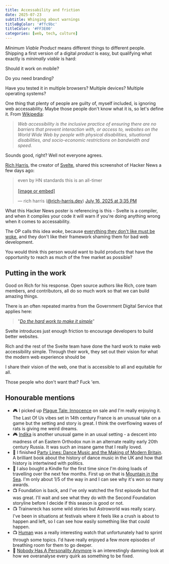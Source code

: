 ```yaml
---
title: Accessability and friction
date: 2025-07-23
subtitle: Whinging about warnings
titleBgColor: '#ffc9bc'
titleColor: '#FF3E00'
categories: [web, tech, culture]
---
```


_Minimum Viable Product_ means different things to different people. Shipping a first version of a digital _product_ is easy, but qualifying what exactly is _minimally viable_ is hard:

Should it work on mobile?

Do you need branding?

Have you tested it in multiple browsers? Multiple devices? Multiple operating systems?

One thing that plenty of people are guilty of, myself included, is ignoring web accessability. Maybe those people don't know what it is, so let's define it. From [Wikipedia](https://en.wikipedia.org/wiki/Web_accessibility):

> _Web accessibility is the inclusive practice of ensuring there are no barriers that prevent interaction with, or access to, websites on the World Wide Web by people with physical disabilities, situational disabilities, and socio-economic restrictions on bandwidth and speed._

Sounds good, right? Well not everyone agrees.

[Rich Harris](https://bsky.app/profile/rich-harris.dev), the creator of [Svelte](https://svelte.dev/), shared this screenshot of Hacker News a few days ago:

<blockquote class="bluesky-embed" data-bluesky-uri="at://did:plc:anvvmj5rdxhzo26gmhkgshnn/app.bsky.feed.post/3lu3nb4xp4k2c" data-bluesky-cid="bafyreibmgz5rszvkhspqlnegm3qm5p2jmy4lmiaukzud2v7le6e6yqcbdm" data-bluesky-embed-color-mode="system"><p lang="en">even by HN standards this is an all-timer<br><br><a href="https://bsky.app/profile/did:plc:anvvmj5rdxhzo26gmhkgshnn/post/3lu3nb4xp4k2c?ref_src=embed">[image or embed]</a></p>&mdash; rich harris (<a href="https://bsky.app/profile/did:plc:anvvmj5rdxhzo26gmhkgshnn?ref_src=embed">@rich-harris.dev</a>) <a href="https://bsky.app/profile/did:plc:anvvmj5rdxhzo26gmhkgshnn/post/3lu3nb4xp4k2c?ref_src=embed">July 16, 2025 at 3:35 PM</a></blockquote><script async src="https://embed.bsky.app/static/embed.js" charset="utf-8"></script>

What this Hacker News poster is referencing is this - Svelte is a compiler, and when it compiles your code it will warn if you're doing anything wrong when it comes to accessability.

The OP calls this idea _woke_, because [everything they don't like must be woke](https://medium.com/@ayosogunro/everything-i-dont-like-is-woke-or-how-paul-graham-misses-the-mark-and-misdirects-the-argument-7ba83e006337), and they don't like their framework shaming them for bad web development.

You would think this person would want to build products that have the opportunity to reach as much of the free market as possible?

## Putting in the work

Good on Rich for his response. Open source authors like Rich, core team members, and contributors, all do so much work so that we can build amazing things.

There is an often repeated mantra from the Government Digital Service that applies here:

> "_[Do the hard work to make it simple](https://www.gov.uk/guidance/government-design-principles#do-the-hard-work-to-make-it-simple)_"

Svelte introduces just enough friction to encourage developers to build better websites.

Rich and the rest of the Svelte team have done the hard work to make web accessibility simple. Through their work, they set out their vision for what the modern web experience should be

I share their vision of the web, one that is accessible to all and equitable for all.

Those people who don't want that? Fuck 'em.

## Honourable mentions

- 🎮 I picked up [Plague Tale: Innocence](https://www.youtube.com/watch?v=gjIb9dQgUF0) on sale and I'm really enjoying it. The Last Of Us vibes set in 14th century France is an unusual take on a game but the setting and story is great. I think the overflowing waves of rats is giving me weird dreams.
- 🎮 [Indika](https://www.youtube.com/watch?v=OANaNIEAsWE) is another unusual game in an usual setting - a descent into madness of an Eastern Orthodox nun in an alternate reality early 20th century Russia. It was such an insane game that I really loved.
- 📖 I finished [Party Lines: Dance Music and the Making of Modern Britain](https://uk.bookshop.org/p/books/party-lines-dance-music-and-the-making-of-modern-britain-ed-gillett/7415062?ean=9781529070651). A brilliant book about the history of dance music in the UK and how that history is intertwined with politics.
- 📖 I also bought a Kindle for the first time since I'm doing loads of travelling over the next few months. First up on that is [Mountain in the Sea](https://uk.bookshop.org/p/books/the-mountain-in-the-sea-winner-of-the-locus-best-first-novel-award-ray-nayler/7585298?ean=9781399600484). I'm only about 1/5 of the way in and I can see why it's won so many awards.
- 📺 Foundation is back, and I've only watched the first episode but that was great. I'll wait and see what they do with the Second Foundation storyline before I decide if this season is good or not.
- 📺 Trainwreck has some wild stories but Astroworld was really scary. I've been in situations at festivals where it feels like a crush is about to happen and left, so I can see how easily something like that could happen.
- 📺 [Human](https://www.bbc.co.uk/iplayer/episode/m002fxmg/human-series-1-3-last-humans-standing) was a really interesting watch that unfortunately had to sprint through some topics. I'd have really enjoyed a few more episodes of breathing room for them to go deeper.
- 🔗 [Nobody Has A Personality Anymore](https://www.freyaindia.co.uk/p/nobody-has-a-personality-anymore) is an interestingly damning look at how we overanalyse every quirk as something to be fixed.
